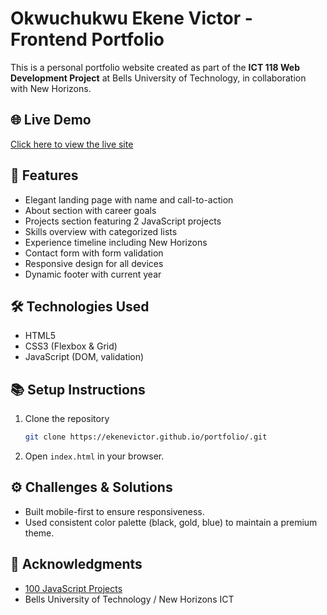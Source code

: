
# Okwuchukwu Ekene Victor - Frontend Portfolio

This is a personal portfolio website created as part of the **ICT 118 Web Development Project** at Bells University of Technology, in collaboration with New Horizons.

## 🌐 Live Demo
[Click here to view the live site](https://ekenevictor.github.io/portfolio/)

## 📁 Features
- Elegant landing page with name and call-to-action
- About section with career goals
- Projects section featuring 2 JavaScript projects
- Skills overview with categorized lists
- Experience timeline including New Horizons
- Contact form with form validation
- Responsive design for all devices
- Dynamic footer with current year

## 🛠️ Technologies Used
- HTML5
- CSS3 (Flexbox & Grid)
- JavaScript (DOM, validation)

## 📚 Setup Instructions
1. Clone the repository
   ```bash
   git clone https://ekenevictor.github.io/portfolio/.git
   ```
2. Open `index.html` in your browser.


## ⚙️ Challenges & Solutions
- Built mobile-first to ensure responsiveness.
- Used consistent color palette (black, gold, blue) to maintain a premium theme.

## 🙏 Acknowledgments
- [100 JavaScript Projects](https://www.100jsprojects.com/projects)
- Bells University of Technology / New Horizons ICT
